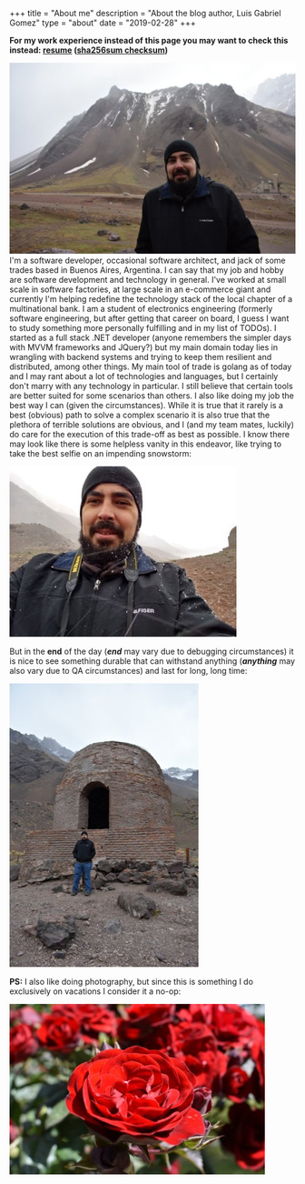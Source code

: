 +++
title = "About me"
description = "About the blog author, Luis Gabriel Gomez"
type = "about"
date = "2019-02-28"
+++


**For my work experience instead of this page you may want to check this instead: [resume](../../../files/cv.pdf) ([sha256sum checksum](../../../files/checksum))**

![1.jpeg](1.jpeg)
I'm a software developer, occasional software architect, and jack of some trades based in Buenos Aires, Argentina. I can say that my job and hobby are software development and technology in general. I've worked at small scale in software factories, at large scale in an e-commerce giant and currently I'm helping redefine the technology stack of the local chapter of a multinational bank. I am a student of electronics engineering (formerly software engineering, but after getting that career on board, I guess I want to study something more personally fulfilling and in my list of TODOs).
I started as a full stack .NET developer (anyone remembers the simpler days with MVVM frameworks and JQuery?) but my main domain today lies in wrangling with backend systems and trying to keep them resilient and distributed, among other things.
My main tool of trade is golang as of today and I may rant about a lot of technologies and languages, but I certainly don't marry with any technology in particular. I still believe that certain tools are better suited for some scenarios than others.
I also like doing my job the best way I can (given the circumstances). While it is true that it rarely is a best (obvious) path to solve a complex scenario it is also true that the plethora of terrible solutions are  obvious, and I (and my team mates, luckily) do care for the execution of this trade-off as best as possible. 
I know there may look like there is some helpless vanity in this endeavor, like trying to take the best selfie on an impending snowstorm:

![2.jpeg](2.jpeg)

But in the __end__ of the day (__*end*__ may vary due to debugging circumstances) it is nice to see something durable that can withstand anything (__*anything*__ may also vary due to QA circumstances) and last for long, long time:

![3.jpeg](3.jpeg)

**PS:** I also like doing photography, but since this is something I do exclusively on vacations I consider it a no-op:

![4.jpeg](4.jpeg)